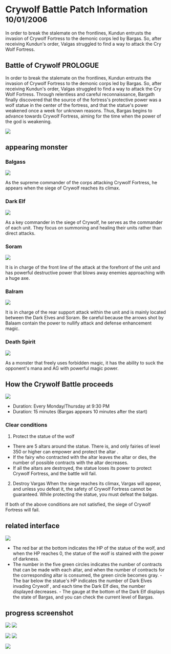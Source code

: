 # Crywolf Battle Patch Information <small>10/01/2006</small>

In order to break the stalemate on the frontlines, Kundun entrusts the invasion of Crywolf Fortress to the demonic corps led by Bargas. So, after receiving Kundun's order, Valgas struggled to find a way to attack the Cry Wolf Fortress.

## Battle of Crywolf PROLOGUE

In order to break the stalemate on the frontlines, Kundun entrusts the invasion of Crywolf Fortress to the demonic corps led by Bargas. So, after receiving Kundun's order, Valgas struggled to find a way to attack the Cry Wolf Fortress. Through relentless and careful reconnaissance, Bargath finally discovered that the source of the fortress's protective power was a wolf statue in the center of the fortress, and that the statue's power weakened once a week for unknown reasons. Thus, Bargas begins to advance towards Crywolf Fortress, aiming for the time when the power of the god is weakening.

![](./img/shot61_a.jpg)

## appearing monster

### Balgass

![](./img/shot61_b.jpg?mdWidth=80px&mdFloat=left)

As the supreme commander of the corps attacking Crywolf Fortress, he appears when the siege of Crywolf reaches its climax.

<md-clearfix></md-clearfix>

### Dark Elf

![](./img/shot61_c.jpg?mdWidth=80px&mdFloat=left)

As a key commander in the siege of Crywolf, he serves as the commander of each unit. They focus on summoning and healing their units rather than direct attacks.

<md-clearfix></md-clearfix>

### Soram

![](./img/shot61_d.jpg?mdWidth=80px&mdFloat=left)

It is in charge of the front line of the attack at the forefront of the unit and has powerful destructive power that blows away enemies approaching with a huge axe.

<md-clearfix></md-clearfix>

### Balram

![](./img/shot61_e.jpg?mdWidth=80px&mdFloat=left)

It is in charge of the rear support attack within the unit and is mainly located between the Dark Elves and Soram. Be careful because the arrows shot by Balaam contain the power to nullify attack and defense enhancement magic.

<md-clearfix></md-clearfix>

### Death Spirit

![](./img/shot61_f.jpg?mdWidth=80px&mdFloat=left)

As a monster that freely uses forbidden magic, it has the ability to suck the opponent's mana and AG with powerful magic power.

<md-clearfix></md-clearfix>

## How the Crywolf Battle proceeds

![](./img/shot61_g.jpg?mdWidth=320px)

- Duration: Every Monday/Thursday at 9:30 PM
- Duration: 15 minutes (Bargas appears 10 minutes after the start)

### Clear conditions

1. Protect the statue of the wolf

- There are 5 altars around the statue. There is, and only fairies of level 350 or higher
  can empower and protect the altar .
- If the fairy who contracted with the altar leaves the altar or dies, the number of possible contracts with the altar decreases.
- If all the altars are destroyed, the statue loses its power to protect Crywolf Fortress, and the battle will fail.

2. Destroy Vargas When the siege reaches its climax, Vargas will appear, and unless you defeat it, the safety of Crywolf Fortress
   cannot be guaranteed. While protecting the statue, you must defeat the balgas.

If both of the above conditions are not satisfied, the siege of Crywolf Fortress will fail.

## related interface

![](./img/shot61_h.jpg?mdFloat=left)

- The red bar at the bottom indicates the HP of the statue of the wolf, and when the HP reaches 0, the
  statue of the wolf is stained with the power of darkness.
- The number in the five green circles indicates the number of contracts that can be made with each altar, and
  when the number of contracts for the corresponding altar is consumed, the green circle becomes gray. - The bar below the statue's HP indicates the number
  of Dark Elves invading Crywolf , and each time the Dark Elf dies, the number displayed decreases. - The gauge at the bottom of the Dark Elf displays the state of Bargas, and you can check the current level of Bargas.

## progress screenshot

![](./img/shot61_i.jpg?mdWidth=220px)
![](./img/shot61_j.jpg?mdWidth=220px)

![](./img/shot61_k.jpg?mdWidth=220px)
![](./img/shot61_l.jpg?mdWidth=220px)

![](./img/shot61_m.jpg)
